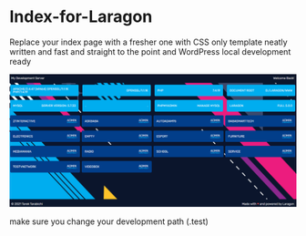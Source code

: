 # Index-for-Laragon
Replace your index page with a fresher one with CSS only template
neatly written and fast and straight to the point and WordPress local development ready


![](Laragon_wallpaper.png)

make sure you change your development path (.test)
